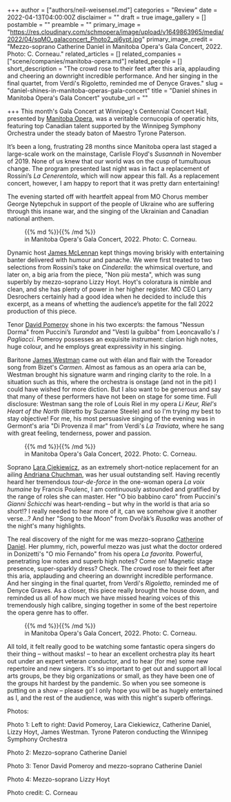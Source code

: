 +++
author = ["authors/neil-weisensel.md"]
categories = "Review"
date = 2022-04-13T04:00:00Z
disclaimer = ""
draft = true
image_gallery = []
postamble = ""
preamble = ""
primary_image = "https://res.cloudinary.com/schmopera/image/upload/v1649863965/media/2022/04/sqMO_galaconcert_Photo2_qj6ypt.jpg"
primary_image_credit = "Mezzo-soprano Catherine Daniel in Manitoba Opera's Gala Concert, 2022. Photo: C. Corneau."
related_articles = []
related_companies = ["scene/companies/manitoba-opera.md"]
related_people = []
short_description = "The crowd rose to their feet after this aria, applauding and cheering an downright incredible performance. And her singing in the final quartet, from Verdi's Rigoletto, reminded me of Denyce Graves."
slug = "daniel-shines-in-manitoba-operas-gala-concert"
title = "Daniel shines in Manitoba Opera's Gala Concert"
youtube_url = ""

+++
This month's Gala Concert at Winnipeg's Centennial Concert Hall, presented by [Manitoba Opera](/scene/companies/manitoba-opera/), was a veritable cornucopia of operatic hits, featuring top Canadian talent supported by the Winnipeg Symphony Orchestra under the steady baton of Maestro Tyrone Paterson.

It’s been a long, frustrating 28 months since Manitoba opera last staged a large-scale work on the mainstage, Carlisle Floyd's _Susannah_ in November of 2019. None of  us knew that our world was on the cusp of tumultuous change. The program presented last night was in fact a replacement of Rossini’s _La Cenerentola_, which will now appear this fall. As a replacement concert, however, I am happy to report that it was pretty darn entertaining!

The evening started off with heartfelt appeal from MO Chorus member George Nytepchuk in support of the people of Ukraine who are suffering through this insane war, and the singing of the Ukrainian and Canadian national anthem.

<figure data-type="image">{{% md %}}{{% /md %}}

<figcaption> in Manitoba Opera's Gala Concert, 2022. Photo: C. Corneau.</figcaption>  
</figure>

Dynamic host [James McLennan](/scene/people/james-mclennan/) kept things moving briskly with entertaining banter delivered with humour and panache. We were first treated to two selections from Rossini’s take on _Cinderella_: the whimsical overture, and later on, a big aria from the piece, "Non più mesta", which was sung superbly by mezzo-soprano Lizzy Hoyt. Hoyt's coloratura is nimble and clean, and she has plenty of power in her higher register. MO CEO Larry Desrochers certainly had a good idea when he decided to include this excerpt, as a means of whetting the audience’s appetite for the fall 2022 production of this piece.

Tenor [David Pomeroy](/scene/people/david-pomeroy/) shone in his two excerpts: the famous "Nessun Dorma" from Puccini’s _Turandot_ and "Vesti la guibba" from Leoncavallo's _I Pagliacci_. Pomeroy possesses an exquisite instrument: clarion high notes, huge colour, and he employs great expressivity in his singing.

Baritone [James Westman](/scene/people/james-westman/) came out with élan and flair with the Toreador song from Bizet's _Carmen_. Almost as famous as an opera aria can be, Westman brought his signature warm and ringing clarity to the role. In a situation such as this, where the orchestra is onstage (and not in the pit) I could have wished for more diction. But I also want to be generous and say that many of these performers have not been on stage for some time. Full disclosure: Westman sang the role of Louis Riel in my opera _Li Keur, Riel's Heart of the North_ (libretto by Suzanne Steele) and so I'm trying my best to stay objective! For me, his most persuasive singing of the evening was in Germont's aria "Di Provenza il mar" from Verdi's _La Traviata_, where he sang with great feeling, tenderness, power and passion.

<figure data-type="image">{{% md %}}{{% /md %}}

<figcaption> in Manitoba Opera's Gala Concert, 2022. Photo: C. Corneau.</figcaption>  
</figure>

Soprano [Lara Ciekiewicz](/scene/people/lara-ciekiewicz/), as an extremely short-notice replacement for an ailing [Andriana Chuchman](/scene/people/andriana-chuchman/), was her usual outstanding self. Having recently heard her tremendous _tour-de-force_ in the one-woman opera _La voix humaine_ by Francis Poulenc, I am continuously astounded and gratified by the range of roles she can master. Her "O bio babbino caro" from Puccini's _Gianni Schicchi_ was heart-rending – but why in the world is that aria so short!? I really needed to hear more of it, can we somehow give it another verse…?  And her "Song to the Moon" from Dvořàk’s _Rusalka_ was another of the night's many highlights.

The real discovery of the night for me was mezzo-soprano [Catherine Daniel](/scene/people/catherine-daniel/). Her plummy, rich, powerful mezzo was just what the doctor ordered in Donizetti's "O mio Fernando" from his opera _La favorita_. Powerful, penetrating low notes and superb high notes? Come on! Magnetic stage presence, super-sparkly dress? Check. The crowd rose to their feet after this aria, applauding and cheering an downright incredible performance. And her singing in the final quartet, from Verdi's _Rigoletto_, reminded me of Denyce Graves. As a closer, this piece really brought the house down, and reminded us all of how much we have missed hearing voices of this tremendously high calibre, singing together in some of the best repertoire the opera genre has to offer.

<figure data-type="image">{{% md %}}{{% /md %}}

<figcaption> in Manitoba Opera's Gala Concert, 2022. Photo: C. Corneau.</figcaption>  
</figure>

All told, it felt really good to be watching some fantastic opera singers do their thing – without masks! – to hear an excellent orchestra play its heart out under an expert veteran conductor, and to hear (for me) some new repertoire and new singers. It's so important to get out and support all local arts groups, be they big organizations or small, as they have been one of the groups hit hardest by the pandemic. So when you see someone is putting on a show – please go! I only hope you will be as hugely entertained as I, and the rest of the audience, was with this night's superb offerings.

Photos:

Photo 1: Left to right: David Pomeroy, Lara Ciekiewicz, Catherine Daniel, Lizzy Hoyt, James Westman. Tyrone Pateron conducting the Winnipeg Symphony Orchestra

Photo 2: Mezzo-soprano Catherine Daniel

Photo 3: Tenor David Pomeroy and mezzo-soprano Catherine Daniel

Photo 4: Mezzo-soprano Lizzy Hoyt

Photo credit: C. Corneau